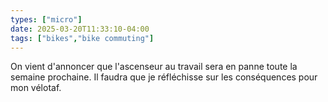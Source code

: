 ```yaml
---
types: ["micro"]
date: 2025-03-20T11:33:10-04:00
tags: ["bikes","bike commuting"]
---
```

On vient d'annoncer que l'ascenseur au travail sera en panne toute la semaine prochaine. Il faudra que je réfléchisse sur les conséquences pour mon vélotaf.